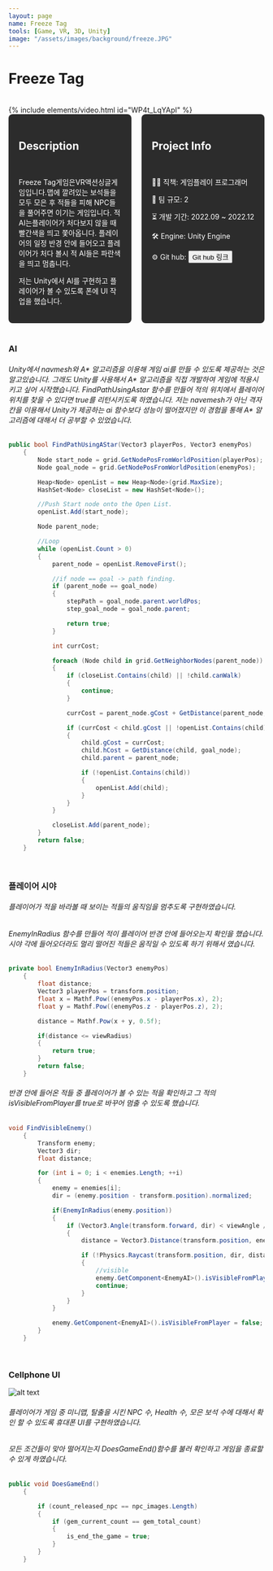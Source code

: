 ```yaml
---
layout: page
name: Freeze Tag
tools: [Game, VR, 3D, Unity]
image: "/assets/images/background/freeze.JPG"
---
```


# Freeze Tag
<br>
{% include elements/video.html id="WP4t_LqYApI" %}

<br>

<div style="display: flex; gap: 20px;">
  <div style="background-color: #2c2c2c; padding: 20px; border-radius: 8px; color: white; width: 50%;">
    <h2>Description</h2><br>
    <p>
       Freeze Tag게임은VR액션싱글게임입니다.맵에 깔려있는 보석들을 모두 모은 후 적들을 피해 NPC들을 풀어주면 이기는 게임입니다. 적 AI는플레이어가 처다보지 않을 때 빨간색을 띄고 쫓아옵니다. 플레이어의 일정 반경 안에 들어오고 플레이어가 처다 볼시 적 AI들은 파란색을 띄고 멈춥니다.
    </p>
    <p>
      저는 Unity에서 AI를 구현하고 플레이어가 볼 수 있도록 폰에 UI 작업을 했습니다.
    </p>
  </div>
  <div style="background-color: #2c2c2c; padding: 20px; border-radius: 8px; color: white; width: 50%;">
    <h2>Project Info</h2><br>
    <p>👨‍💻 직책: 게임플레이 프로그래머</p>
    <p>👥 팀 규모: 2</p>
    <p>⏳ 개발 기간: 2022.09 ~ 2022.12</p>
    <p>🛠️ Engine: Unity Engine</p>
    <p>⚙️ Git hub: <button onclick="window.location.href='https://github.com/wonju-cho/FreezeTag/tree/main/Assets/Scripts';">Git hub 링크</button></p>
  </div>
</div>

<br>

### **AI**

###### Unity에서 navmesh와 A* 알고리즘을 이용해 게임 ai를 만들 수 있도록 제공하는 것은 알고있습니다. 그래도 Unity를 사용해서 A* 알고리즘을 직접 개발하여 게임에 적용시키고 싶어 시작했습니다. FindPathUsingAstar 함수를 만들어 적의 위치에서 플레이어 위치를 찾을 수 있다면 true를 리턴시키도록 하였습니다. 저는 navemesh가 아닌 격자 칸을 이용해서 Unity가 제공하는 ai 함수보다 성능이 떨어졌지만 이 경험을 통해 A* 알고리즘에 대해서 더 공부할 수 있었습니다.
```c#
public bool FindPathUsingAStar(Vector3 playerPos, Vector3 enemyPos)
    {
        Node start_node = grid.GetNodePosFromWorldPosition(playerPos);
        Node goal_node = grid.GetNodePosFromWorldPosition(enemyPos);

        Heap<Node> openList = new Heap<Node>(grid.MaxSize);
        HashSet<Node> closeList = new HashSet<Node>();

        //Push Start node onto the Open List.
        openList.Add(start_node);

        Node parent_node;

        //Loop
        while (openList.Count > 0)
        {
            parent_node = openList.RemoveFirst();

            //if node == goal -> path finding.
            if (parent_node == goal_node)
            {
                stepPath = goal_node.parent.worldPos;
                step_goal_node = goal_node.parent;

                return true;
            }

            int currCost;

            foreach (Node child in grid.GetNeighborNodes(parent_node))
            {
                if (closeList.Contains(child) || !child.canWalk)
                {
                    continue;
                }

                currCost = parent_node.gCost + GetDistance(parent_node, child);

                if (currCost < child.gCost || !openList.Contains(child))
                {
                    child.gCost = currCost;
                    child.hCost = GetDistance(child, goal_node);
                    child.parent = parent_node;

                    if (!openList.Contains(child))
                    {
                        openList.Add(child);
                    }
                }
            }

            closeList.Add(parent_node);
        }
        return false;
    }
```
<br>

### **플레이어 시야**

###### 플레이어가 적을 바라볼 때 보이는 적들의 움직임을 멈추도록 구현하였습니다. 
###### EnemyInRadius 함수를 만들어 적이 플레이어 반경 안에 들어오는지 확인을 했습니다. 시야 각에 들어오더라도 멀리 떨어진 적들은 움직일 수 있도록 하기 위해서 였습니다.
```c#
private bool EnemyInRadius(Vector3 enemyPos)
    {
        float distance;
        Vector3 playerPos = transform.position;
        float x = Mathf.Pow((enemyPos.x - playerPos.x), 2);
        float y = Mathf.Pow((enemyPos.z - playerPos.z), 2);

        distance = Mathf.Pow(x + y, 0.5f);

        if(distance <= viewRadius)
        {
            return true;
        }
        return false;
    }

```
###### 반경 안에 들어온 적들 중 플레이어가 볼 수 있는 적을 확인하고 그 적의 isVisibleFromPlayer를 true로 바꾸어 멈출 수 있도록 했습니다.
```c#
void FindVisibleEnemy()
    {
        Transform enemy;
        Vector3 dir;
        float distance;

        for (int i = 0; i < enemies.Length; ++i)
        {
            enemy = enemies[i];
            dir = (enemy.position - transform.position).normalized;

            if(EnemyInRadius(enemy.position))
            {
                if (Vector3.Angle(transform.forward, dir) < viewAngle / 2)
                {
                    distance = Vector3.Distance(transform.position, enemy.position);

                    if (!Physics.Raycast(transform.position, dir, distance, wallMask))
                    {
                        //visible
                        enemy.GetComponent<EnemyAI>().isVisibleFromPlayer = true;
                        continue;
                    }
                }
            }

            enemy.GetComponent<EnemyAI>().isVisibleFromPlayer = false;
        }
    }
```
<br>

### **Cellphone UI**
![alt text](
  ./assets/images/freeze_tag/FreezeTag_CellPhoneUI.jpg)
###### 플레이어가 게임 중 미니맵, 탈출을 시킨 NPC 수, Health 수, 모은 보석 수에 대해서 확인 할 수 있도록 휴대폰 UI를 구현하였습니다.
###### 모든 조건들이 맞아 떨어지는지 DoesGameEnd()함수를 불러 확인하고 게임을 종료할 수 있게 하였습니다.
```c#
public void DoesGameEnd()
    {

        if (count_released_npc == npc_images.Length)
        {
            if (gem_current_count == gem_total_count)
            {
                is_end_the_game = true;
            }
        }
    }
```


<br>
<br>
<br>
<br>
<br>
<br>